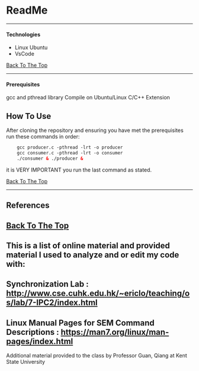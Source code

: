 # ReadMe


---

#### Technologies

- Linux Ubuntu
- VsCode

[Back To The Top](#read-me-template)

---


#### Prerequisites
gcc and pthread library
Compile on Ubuntu/Linux
C/C++ Extension

## How To Use
After cloning the repository and ensuring you have met the prerequisites
run these commands in order:
```html
    gcc producer.c -pthread -lrt -o producer
    gcc consumer.c -pthread -lrt -o consumer
    ./consumer & ./producer &
```
it is VERY IMPORTANT you run the last command as stated.

[Back To The Top](#read-me-template)

---

## References
[Back To The Top](#read-me-template)
---
This is a list of online material and provided material I used to analyze and or edit my code with:
---
Synchronization Lab  : http://www.cse.cuhk.edu.hk/~ericlo/teaching/os/lab/7-IPC2/index.html
---
Linux Manual Pages for SEM Command Descriptions : https://man7.org/linux/man-pages/index.html
---
Additional material provided to the class by Professor Guan, Qiang at Kent State University
